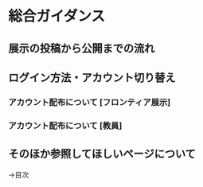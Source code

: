 # 総合ガイダンス

## 展示の投稿から公開までの流れ

## ログイン方法・アカウント切り替え

### アカウント配布について [フロンティア展示]

### アカウント配布について [教員]

## そのほか参照してほしいページについて

→目次
